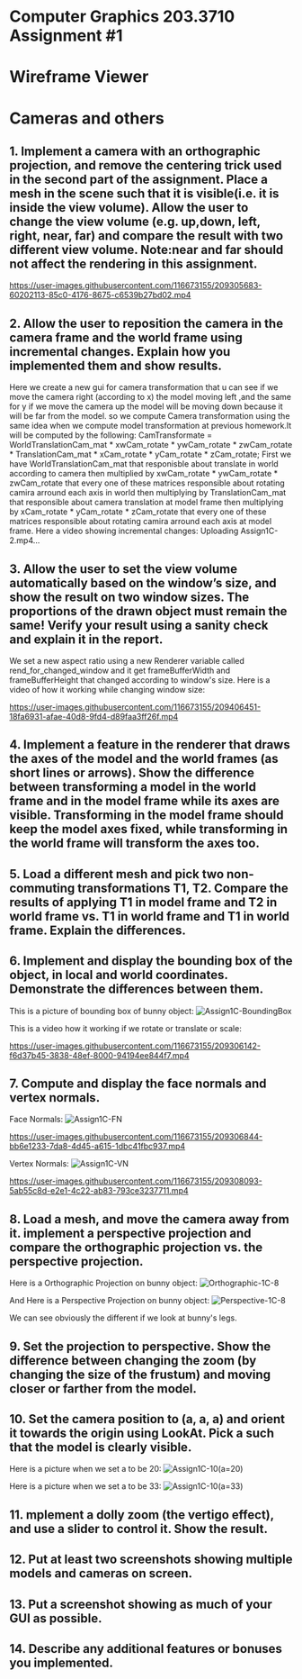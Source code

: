 # Computer Graphics 203.3710 Assignment #1
# Wireframe Viewer
# Cameras and others

## 1. Implement a camera with an orthographic projection, and remove the centering trick used in the second part of the assignment. Place a mesh in the scene such that it is visible(i.e. it is inside the view volume). Allow the user to change the view volume (e.g. up,down, left, right, near, far) and compare the result with two different view volume. Note:near and far should not affect the rendering in this assignment.

https://user-images.githubusercontent.com/116673155/209305683-60202113-85c0-4176-8675-c6539b27bd02.mp4

## 2. Allow the user to reposition the camera in the camera frame and the world frame using incremental changes. Explain how you implemented them and show results.

Here we create a new gui for camera transformation that u can see if we move the camera right (according to x) the model moving left ,and the same for y if we move the camera up the model will be moving down because it will be far from the model.
so we compute Camera transformation using the same idea when we compute model transformation at previous homework.It will be computed by the following:
CamTransformate = WorldTranslationCam_mat * xwCam_rotate * ywCam_rotate * zwCam_rotate * TranslationCam_mat * xCam_rotate * yCam_rotate * zCam_rotate;
First we have WorldTranslationCam_mat that responisble about translate in world according to camera then multiplied by xwCam_rotate * ywCam_rotate * zwCam_rotate that every one of these matrices responsible about rotating camira arround each axis in world
then multiplying by TranslationCam_mat that responsible about camera translation at model frame then multiplying by xCam_rotate * yCam_rotate * zCam_rotate that every one of these matrices responsible about rotating camira arround each axis at model frame.
Here a video showing incremental changes:
Uploading Assign1C-2.mp4…


## 3. Allow the user to set the view volume automatically based on the window’s size, and show the result on two window sizes. The proportions of the drawn object must remain the same! Verify your result using a sanity check and explain it in the report.

We set a new aspect ratio using a new Renderer variable called rend_for_changed_window and it get frameBufferWidth and frameBufferHeight that changed according to window's size.
Here is a video of how it working while changing window size:

https://user-images.githubusercontent.com/116673155/209406451-18fa6931-afae-40d8-9fd4-d89faa3ff26f.mp4



## 4. Implement a feature in the renderer that draws the axes of the model and the world frames (as short lines or arrows). Show the difference between transforming a model in the world frame and in the model frame while its axes are visible. Transforming in the model frame should keep the model axes fixed, while transforming in the world frame will transform the axes too.



## 5. Load a different mesh and pick two non-commuting transformations T1, T2. Compare the results of applying T1 in model frame and T2 in world frame vs. T1 in world frame and T1 in world frame. Explain the differences.



## 6. Implement and display the bounding box of the object, in local and world coordinates. Demonstrate the differences between them.

This is a picture of bounding box of bunny object:
![Assign1C-BoundingBox](https://user-images.githubusercontent.com/116673155/209305910-142616bd-b156-4fb6-9138-ee880f3eae36.png)

This is a video how it working if we rotate or translate or scale:

https://user-images.githubusercontent.com/116673155/209306142-f6d37b45-3838-48ef-8000-94194ee844f7.mp4

## 7. Compute and display the face normals and vertex normals.

Face Normals:
![Assign1C-FN](https://user-images.githubusercontent.com/116673155/209306809-362fc987-5873-4ab4-b8bb-5343c98d8775.png)

https://user-images.githubusercontent.com/116673155/209306844-bb6e1233-7da8-4d45-a615-1dbc41fbc937.mp4


Vertex Normals:
![Assign1C-VN](https://user-images.githubusercontent.com/116673155/209308064-dc18c78b-61da-4c05-b670-8b4840fb786e.png)

https://user-images.githubusercontent.com/116673155/209308093-5ab55c8d-e2e1-4c22-ab83-793ce3237711.mp4


## 8. Load a mesh, and move the camera away from it. implement a perspective projection and compare the orthographic projection vs. the perspective projection.

Here is a Orthographic Projection on bunny object:
![Orthographic-1C-8](https://user-images.githubusercontent.com/116673155/209394470-95b0f7ce-b828-410b-b3b6-a1ce07e88990.png)

And Here is a Perspective Projection on bunny object:
![Perspective-1C-8](https://user-images.githubusercontent.com/116673155/209394537-22221b4f-3d80-4c4c-9a7e-437758b17ec1.png)

We can see obviously the different if we look at bunny's legs.

## 9. Set the projection to perspective. Show the difference between changing the zoom (by changing the size of the frustum) and moving closer or farther from the model.



## 10. Set the camera position to (a, a, a) and orient it towards the origin using LookAt. Pick a such that the model is clearly visible.

Here is a picture when we set a to be 20:
![Assign1C-10(a=20)](https://user-images.githubusercontent.com/116673155/209306512-ad05461f-0083-4f95-8ba4-7cb5f4684547.png)

Here is a picture when we set a to be 33:
![Assign1C-10(a=33)](https://user-images.githubusercontent.com/116673155/209306621-3f304e90-4451-49f0-bdf9-94f0663ae9d9.png)


## 11. mplement a dolly zoom (the vertigo effect), and use a slider to control it. Show the result.



## 12. Put at least two screenshots showing multiple models and cameras on screen.



## 13. Put a screenshot showing as much of your GUI as possible.


## 14. Describe any additional features or bonuses you implemented.




